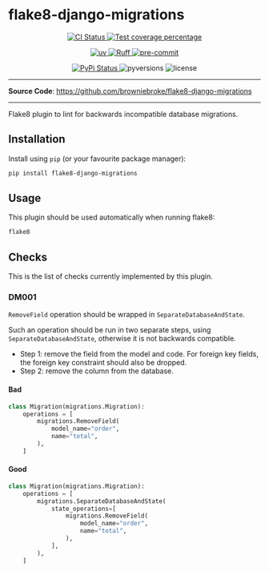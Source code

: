 # flake8-django-migrations

<p align="center">
  <a href="https://github.com/browniebroke/flake8-django-migrations/actions/workflows/ci.yml?query=branch%3Amain">
    <img alt="CI Status" src="https://img.shields.io/github/actions/workflow/status/browniebroke/flake8-django-migrations/ci.yml?branch=main&label=CI&logo=github&style=flat-square">
  </a>
  <a href="https://codecov.io/gh/browniebroke/flake8-django-migrations">
    <img src="https://img.shields.io/codecov/c/github/browniebroke/flake8-django-migrations.svg?logo=codecov&style=flat-square" alt="Test coverage percentage">
  </a>
</p>
<p align="center">
  <a href="https://github.com/astral-sh/uv">
    <img src="https://img.shields.io/endpoint?url=https://raw.githubusercontent.com/astral-sh/uv/main/assets/badge/v0.json" alt="uv">
  </a>
  <a href="https://github.com/astral-sh/ruff">
    <img src="https://img.shields.io/endpoint?url=https://raw.githubusercontent.com/astral-sh/ruff/main/assets/badge/v2.json" alt="Ruff">
  </a>
  <a href="https://github.com/pre-commit/pre-commit">
    <img src="https://img.shields.io/badge/pre--commit-enabled-brightgreen?logo=pre-commit&logoColor=white&style=flat-square" alt="pre-commit">
  </a>
</p>
<p align="center">
  <a href="https://pypi.org/project/flake8-django-migrations/">
    <img src="https://img.shields.io/pypi/v/flake8-django-migrations.svg?logo=python&amp;logoColor=fff&amp;style=flat-square" alt="PyPi Status">
  </a>
  <img src="https://img.shields.io/pypi/pyversions/flake8-django-migrations.svg?style=flat-square" alt="pyversions">
  <img src="https://img.shields.io/pypi/l/flake8-django-migrations.svg?style=flat-square" alt="license">
</p>

---

**Source Code**: <a href="https://github.com/browniebroke/flake8-django-migrations" target="_blank">https://github.com/browniebroke/flake8-django-migrations</a>

---

Flake8 plugin to lint for backwards incompatible database migrations.

## Installation

Install using `pip` (or your favourite package manager):

```sh
pip install flake8-django-migrations
```

## Usage

This plugin should be used automatically when running flake8:

```sh
flake8
```

## Checks

This is the list of checks currently implemented by this plugin.

### DM001

`RemoveField` operation should be wrapped in `SeparateDatabaseAndState`.

Such an operation should be run in two separate steps, using `SeparateDatabaseAndState`, otherwise it is not backwards compatible.

- Step 1: remove the field from the model and code. For foreign key fields, the foreign key constraint should also be dropped.
- Step 2: remove the column from the database.

#### Bad

```python
class Migration(migrations.Migration):
    operations = [
        migrations.RemoveField(
            model_name="order",
            name="total",
        ),
    ]
```

#### Good

```python
class Migration(migrations.Migration):
    operations = [
        migrations.SeparateDatabaseAndState(
            state_operations=[
                migrations.RemoveField(
                    model_name="order",
                    name="total",
                ),
            ],
        ),
    ]
```
